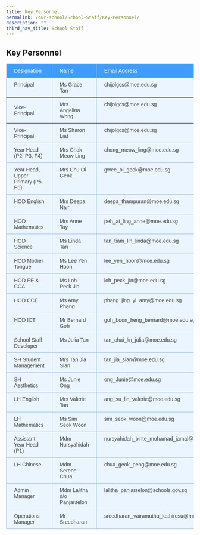 ```yaml
---
title: Key Personnel
permalink: /our-school/School-Staff/Key-Personnel/
description: ""
third_nav_title: School Staff
---
```

## Key Personnel

<style type="text/css">
.tg  {border-collapse:collapse;border-color:#9ABAD9;border-spacing:0;}
.tg td{background-color:#EBF5FF;border-color:#9ABAD9;border-style:solid;border-width:1px;color:#444;
  font-family:Arial, sans-serif;font-size:14px;overflow:hidden;padding:10px 20px;word-break:normal;}
.tg th{background-color:#409cff;border-color:#9ABAD9;border-style:solid;border-width:1px;color:#fff;
  font-family:Arial, sans-serif;font-size:14px;font-weight:normal;overflow:hidden;padding:10px 20px;word-break:normal;}
.tg .tg-lboi{border-color:inherit;text-align:left;vertical-align:middle}
.tg .tg-0pky{border-color:inherit;text-align:left;vertical-align:top}
.tg .tg-0lax{text-align:left;vertical-align:top}
</style>
<table class="tg">
<thead>
  <tr>
    <th class="tg-0pky">Designation</th>
    <th class="tg-0pky">Name</th>
    <th class="tg-0pky">Email Address </th>
  </tr>
</thead>
<tbody>
  <tr>
    <td class="tg-0pky">Principal</td>
    <td class="tg-0pky">Ms Grace Tan</td>
    <td class="tg-0pky">chijolgcs@moe.edu.sg</td>
  </tr>
  <tr>
    <td class="tg-lboi">Vice-Principal</td>
    <td class="tg-0pky">Mrs Angelina Wong</td>
    <td class="tg-0pky">chijolgcs@moe.edu.sg</td>
  </tr>
  <tr>
    <td class="tg-lboi">Vice-Principal</td>
    <td class="tg-lboi">Ms Sharon Liat</td>
    <td class="tg-0pky">chijolgcs@moe.edu.sg</td>
  </tr>
  <tr>
    <td class="tg-0lax">Year Head (P2, P3, P4)</td>
    <td class="tg-0lax">Mrs Chak Meow Ling</td>
    <td class="tg-0lax">chong_meow_ling@moe.edu.sg</td>
  </tr>
  <tr>
    <td class="tg-0lax">Year Head, Upper Primary (P5-P6)</td>
    <td class="tg-0lax">Mrs Chu Oi Geok</td>
    <td class="tg-0lax">gwee_oi_geok@moe.edu.sg</td>
  </tr>
  <tr>
    <td class="tg-0lax">HOD English</td>
    <td class="tg-0lax">Mrs Deepa Nair</td>
    <td class="tg-0lax">deepa_thampuran@moe.edu.sg</td>
  </tr>
  <tr>
    <td class="tg-0lax">HOD Mathematics</td>
    <td class="tg-0lax">Mrs Anne Tay</td>
    <td class="tg-0lax">peh_ai_ling_anne@moe.edu.sg</td>
  </tr>
  <tr>
    <td class="tg-0lax">HOD Science</td>
    <td class="tg-0lax">Ms Linda Tan</td>
    <td class="tg-0lax">tan_tiam_lin_linda@moe.edu.sg</td>
  </tr>
  <tr>
    <td class="tg-0lax">HOD Mother Tongue</td>
    <td class="tg-0lax">Ms Lee Yen Hoon</td>
    <td class="tg-0lax">lee_yen_hoon@moe.edu.sg</td>
  </tr>
  <tr>
    <td class="tg-0lax">HOD PE &amp; CCA</td>
    <td class="tg-0lax">Ms Loh Peck Jin</td>
    <td class="tg-0lax">loh_peck_jin@moe.edu.sg</td>
  </tr>
  <tr>
    <td class="tg-0lax">HOD CCE</td>
    <td class="tg-0lax">Ms Amy Phang</td>
    <td class="tg-0lax">phang_jing_yi_amy@moe.edu.sg</td>
  </tr>
  <tr>
    <td class="tg-0lax">HOD ICT</td>
    <td class="tg-0lax">Mr Bernard Goh</td>
    <td class="tg-0lax">goh_boon_heng_bernard@moe.edu.sg</td>
  </tr>
  <tr>
    <td class="tg-0lax">School Staff Developer</td>
    <td class="tg-0lax">Ms Julia Tan</td>
    <td class="tg-0lax">tan_chai_lin_julia@moe.edu.sg</td>
  </tr>
  <tr>
    <td class="tg-0lax">SH Student Management</td>
    <td class="tg-0lax">Mrs Tan Jia Sian</td>
    <td class="tg-0lax">tan_jia_sian@moe.edu.sg</td>
  </tr>
  <tr>
    <td class="tg-0lax">SH Aesthetics</td>
    <td class="tg-0lax">Ms Junie Ong</td>
    <td class="tg-0lax">ong_Junie@moe.edu.sg</td>
  </tr>
  <tr>
    <td class="tg-0lax">LH English</td>
    <td class="tg-0lax">Mrs Valerie Tan</td>
    <td class="tg-0lax">ang_su_lin_valerie@moe.edu.sg</td>
  </tr>
  <tr>
    <td class="tg-0lax">LH Mathematics</td>
    <td class="tg-0lax">Ms Sim Seok Woon</td>
    <td class="tg-0lax">sim_seok_woon@moe.edu.sg</td>
  </tr>
  <tr>
    <td class="tg-0lax">Assistant Year Head (P1)</td>
    <td class="tg-0lax">Mdm Nursyahidah</td>
    <td class="tg-0lax">nursyahidah_binte_mohamad_jamal@moe.edu.sg</td>
  </tr>
  <tr>
    <td class="tg-0lax">LH Chinese</td>
    <td class="tg-0lax">Mdm Serene Chua</td>
    <td class="tg-0lax">chua_geok_peng@moe.edu.sg</td>
  </tr>
  <tr>
    <td class="tg-0lax">Admin Manager</td>
    <td class="tg-0lax">Mdm Lalitha d/o Panjarselon</td>
    <td class="tg-0lax">lalitha_panjarselon@schools.gov.sg</td>
  </tr>
  <tr>
    <td class="tg-0lax">Operations Manager</td>
    <td class="tg-0lax">Mr Sreedharan</td>
    <td class="tg-0lax">sreedharan_vairamuthu_kathiresu@moe.edu.sg</td>
  </tr>
</tbody>
</table>

